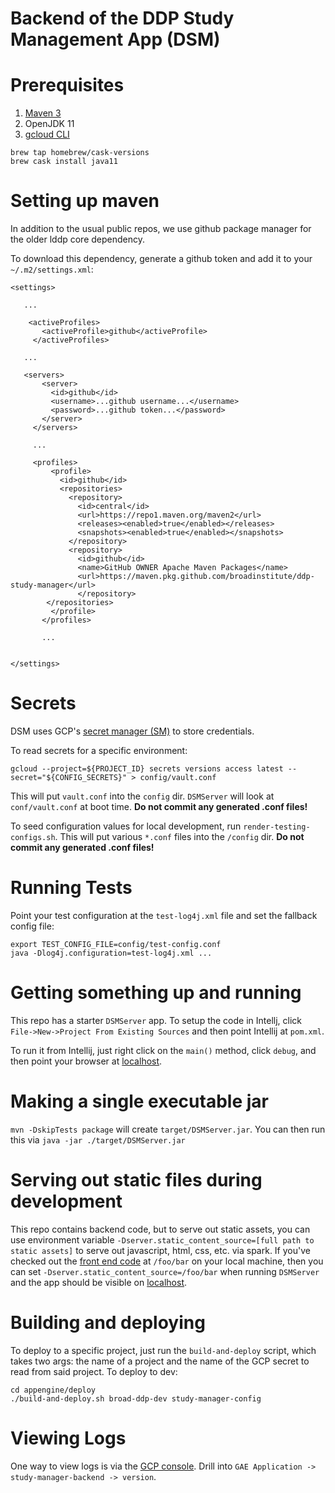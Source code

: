 # Backend of the DDP Study Management App (DSM)

# Prerequisites
1. [Maven 3](https://maven.apache.org/download.cgi)
2. OpenJDK 11
3. [gcloud CLI](https://cloud.google.com/sdk)
```
brew tap homebrew/cask-versions
brew cask install java11
```

# Setting up maven
In addition to the usual public repos, we use github package manager for the older lddp core dependency.

To download this dependency, generate a github token and add it to your `~/.m2/settings.xml`:

````
<settings>
   
   ...
   
    <activeProfiles>
       <activeProfile>github</activeProfile>
     </activeProfiles>
   
   ...
   
   <servers>
       <server>
         <id>github</id>
         <username>...github username...</username>
         <password>...github token...</password>
       </server>
     </servers>
     
     ...
     
     <profiles>
         <profile>
           <id>github</id>
           <repositories>
             <repository>
               <id>central</id>
               <url>https://repo1.maven.org/maven2</url>
               <releases><enabled>true</enabled></releases>
               <snapshots><enabled>true</enabled></snapshots>
             </repository>
             <repository>
               <id>github</id>
               <name>GitHub OWNER Apache Maven Packages</name>
               <url>https://maven.pkg.github.com/broadinstitute/ddp-study-manager</url>
               </repository>
     	</repositories>
         </profile>
       </profiles>
       
       ...
       
       
</settings>

````

# Secrets
DSM uses GCP's [secret manager (SM)](https://cloud.google.com/secret-manager) to store credentials.

To read secrets for a specific environment:
```
gcloud --project=${PROJECT_ID} secrets versions access latest --secret="${CONFIG_SECRETS}" > config/vault.conf
```
This will put `vault.conf` into the `config` dir.  `DSMServer` will look at `conf/vault.conf` at boot time.  **Do not
commit any generated .conf files!**

To seed configuration values for local development, run `render-testing-configs.sh`.   This will put
various `*.conf` files into the `/config` dir.  **Do not commit any generated .conf files!**

# Running Tests
Point your test configuration at the `test-log4j.xml` file and set the fallback config file:

```
export TEST_CONFIG_FILE=config/test-config.conf
java -Dlog4j.configuration=test-log4j.xml ...
```


# Getting something up and running
This repo has a starter `DSMServer` app.  To setup the code in Intellj, click `File->New->Project From Existing Sources`
and then point Intellij at `pom.xml`.

To run it from Intellij, just right click on the `main()` method, click `debug`,
and then point your browser at [localhost](http://localhost:4567).

# Making a single executable jar
`mvn -DskipTests package` will create `target/DSMServer.jar`.  You can then run this via `java -jar ./target/DSMServer.jar`

# Serving out static files during development
This repo contains backend code, but to serve out static assets, you can use environment variable `-Dserver.static_content_source=[full path to static assets]`
to serve out javascript, html, css, etc. via spark.  If you've checked out the [front end code](https://github.com/broadinstitute/ddp-dsm-ui) at `/foo/bar`
on your local machine, then you can set `-Dserver.static_content_source=/foo/bar` when running `DSMServer` and the app should be visible on
[localhost](http://localhost:4567).

# Building and deploying
To deploy to a specific project, just run the `build-and-deploy` script, which takes two args: the name of a project and the name
of the GCP secret to read from said project.  To deploy to dev:

```
cd appengine/deploy
./build-and-deploy.sh broad-ddp-dev study-manager-config
```

# Viewing Logs
One way to view logs is via the [GCP console](https://console.cloud.google.com/logs/viewer).  Drill into `GAE Application -> study-manager-backend -> version`.
